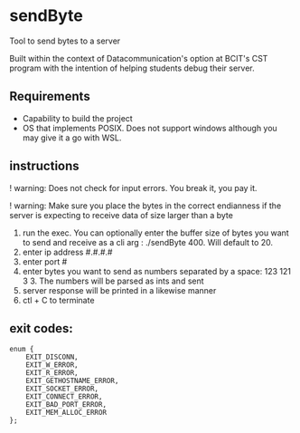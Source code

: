 # sendByte
Tool to send bytes to a server

Built within the context of Datacommunication's option at BCIT's CST program with the intention of helping students debug their server.

## Requirements

- Capability to build the project
- OS that implements POSIX. Does not support windows although you may give it a go with WSL.

## instructions

! warning: Does not check for input errors. You break it, you pay it.

! warning: Make sure you place the bytes in the correct endianness if the server is expecting to receive data of size larger than a byte

1. run the exec. You can optionally enter the buffer size of bytes you want to send and receive as a cli arg : ./sendByte 400. Will default to 20.
1. enter ip address #.#.#.#
1. enter port #
1. enter bytes you want to send as numbers separated by a space: 123 121 3 3. The numbers will be parsed as ints and sent
1. server response will be printed in a likewise manner
1. ctl + C to terminate

## exit codes:

    enum {
        EXIT_DISCONN,
        EXIT_W_ERROR,
        EXIT_R_ERROR,
        EXIT_GETHOSTNAME_ERROR,
        EXIT_SOCKET_ERROR,
        EXIT_CONNECT_ERROR,
        EXIT_BAD_PORT_ERROR,
        EXIT_MEM_ALLOC_ERROR
    };
